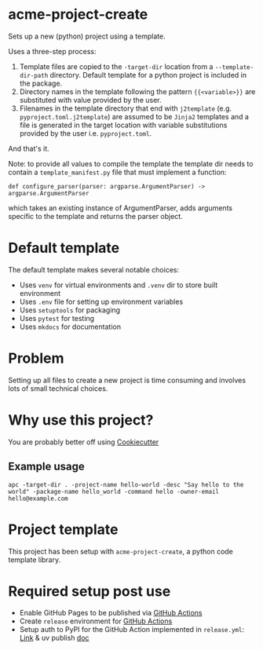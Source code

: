 # acme-project-create

Sets up a new (python) project using a template.

Uses a three-step process:
1. Template files are copied to the `-target-dir` location from a `--template-dir-path` directory. Default template for a python project is included in the package.
2. Directory names in the template following the pattern `{{<variable>}}` are substituted with value provided by the user.
3. Filenames in the template directory that end with `j2template` (e.g. `pyproject.toml.j2template`) are assumed to be `Jinja2` templates and a file is generated in the target location with variable substitutions provided by the user i.e. `pyproject.toml`.

And that's it.

Note: to provide all values to compile the template
the template dir needs to contain a `template_manifest.py` file that must implement a function:

`def configure_parser(parser: argparse.ArgumentParser) -> argparse.ArgumentParser`

which takes an existing instance of ArgumentParser, adds arguments specific to the template and returns the parser object.

# Default template

The default template makes several notable choices:

* Uses `venv` for virtual environments and `.venv` dir to store built environment
* Uses `.env` file for setting up environment variables
* Uses `setuptools` for packaging
* Uses `pytest` for testing
* Uses `mkdocs` for documentation

# Problem

Setting up all files to create a new project is time consuming and involves lots of small technical choices.

# Why use this project?

You are probably better off using [Cookiecutter](https://github.com/cookiecutter/cookiecutter)

## Example usage

    apc -target-dir . -project-name hello-world -desc "Say hello to the world" -package-name hello_world -command hello -owner-email hello@example.com

# Project template

This project has been setup with `acme-project-create`, a python code template library.

# Required setup post use

* Enable GitHub Pages to be published via [GitHub Actions](https://docs.github.com/en/pages/getting-started-with-github-pages/configuring-a-publishing-source-for-your-github-pages-site#publishing-with-a-custom-github-actions-workflow)
* Create `release` environment for [GitHub Actions](https://docs.github.com/en/actions/managing-workflow-runs-and-deployments/managing-deployments/managing-environments-for-deployment#creating-an-environment)
* Setup auth to PyPI for the GitHub Action implemented in `release.yml`: [Link](https://docs.pypi.org/trusted-publishers/adding-a-publisher/) & uv publish [doc](https://docs.astral.sh/uv/guides/publish/#publishing-your-package)